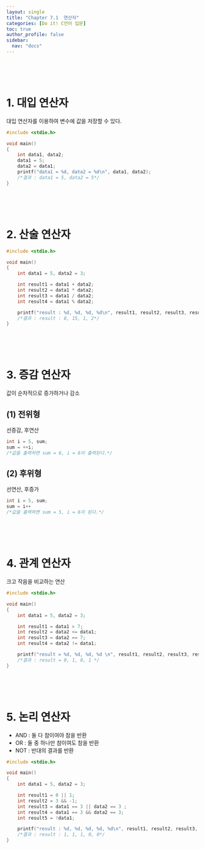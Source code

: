 ```yaml
---
layout: single
title: "Chapter 7.1  연산자"
categories: [Do it! C언어 입문]
toc: true
author_profile: false
sidebar:
  nav: "docs"
---
```

<br><br><br>

# 1. 대입 연산자
대입 연산자를 이용하여 변수에 값을 저장할 수 있다.
```c
#include <stdio.h>

void main()
{
    int data1, data2;
    data1 = 5;
    data2 = data1;
    printf("data1 = %d, data2 = %d\n", data1, data2);
    /*결과 : data1 = 5, data2 = 5*/
}
```

<br><br><br>

# 2. 산술 연산자
```c
#include <stdio.h>

void main()
{
    int data1 = 5, data2 = 3;

    int result1 = data1 + data2;
    int result2 = data1 * data2;
    int result3 = data1 / data2;
    int result4 = data1 % data2;

    printf("result : %d, %d, %d, %d\n", result1, result2, result3, result4);
    /*결과 : result : 8, 15, 1, 2*/
}
```

<br><br><br>

# 3. 증감 연산자

값이 순차적으로 증가하거나 감소

## (1) 전위형
선증감, 후연산

```c
int i = 5, sum;
sum = ++i;
/*값을 출력하면 sum = 6, i = 6이 출력된다.*/
```

## (2) 후위형
선연산, 후증가

```c
int i = 5, sum;
sum = i++
/*값을 출력하면 sum = 5, i = 6이 된다.*/
```

<br><br><br>

# 4. 관계 연산자
크고 작음을 비교하는 연산

```c
#include <stdio.h>

void main()
{
    int data1 = 5, data2 = 3;

    int result1 = data1 > 7;
    int result2 = data2 <= data1;
    int result3 = data2 == 7;
    int result4 = data2 != data1;

    printf("result = %d, %d, %d, %d \n", result1, result2, result3, result4);
    /*결과 : result = 0, 1, 0, 1 */
}
```

<br><br><br>

# 5. 논리 연산자
* AND : 둘 다 참이여야 참을 반환
* OR : 둘 중 하나만 참이여도 참을 반환
* NOT : 반대의 결과를 반환

```c
#include <stdio.h>

void main()
{
    int data1 = 5, data2 = 3;

    int result1 = 0 || 1;
    int result2 = 3 && -1;
    int result3 = data1 == 3 || data2 == 3 ;
    int result4 = data1 == 3 && data2 == 3;
    int result5 = !data1;

    printf("result : %d, %d, %d, %d, %d\n", result1, result2, result3, result4, result5);
    /*결과 : result : 1, 1, 1, 0, 0*/
}
```